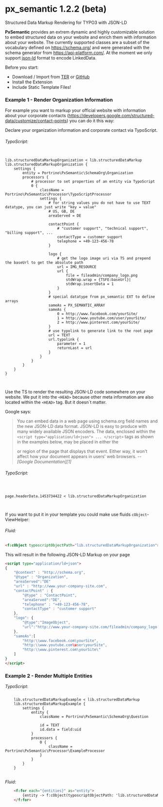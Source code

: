 # px_semantic 1.2.2 (beta)
Structured Data Markup Rendering for TYPO3 with JSON-LD

**PxSemantic** provides an extrem dynamic and highly customizable solution to embed structured data on your website 
and enrich them with information about your website. The currently supported classes are a subset of the vocabulary 
defined on https://schema.org/ and were generated with the schema generator from https://api-platform.com/. At the
moment we only support [json-ld](http://json-ld.org/) format to encode LinkedData.

Before you start: 
* Download / Import from [TER](http://typo3.org/extensions/repository/view/px_semantic) or [GitHub](https://github.com/portrino/px_semantic)
* Install the Extension
* Include Static Template Files!

### Example 1 - Render Organization Information

For example you want to markup your official website with information about your corporate contacts 
(https://developers.google.com/structured-data/customize/contact-points) you can do it this way:

Declare your organization information and corporate contact via TypoScript. 

###### TypoScript:
<pre>
<code class="typoscript">
lib.structuredDataMarkupOrganization < lib.structuredDataMarkup
lib.structuredDataMarkupOrganization {
    settings {
        entity = Portrino\PxSemantic\SchemaOrg\Organization
        processors {
            # processor to set properties of an entity via TypoScript
            0 {
                className = Portrino\PxSemantic\Processor\TypoScriptProcessor
                settings {
                    # for string values you do not have to use TEXT datatype, you can just write "key = value"
                    # US, GB, DE
                    areaServed = DE

                    contactPoint {
                        # "customer support", "technical support", "billing support", ...
                        contactType = customer support
                        telephone = +49-123-456-78
                    }

                    logo {
                        # get the logo image uri via TS and prepend the baseUrl to get the absolute path
                        url = IMG_RESOURCE
                        url {
                            file = fileadmin/company_logo.png
                            stdWrap.wrap = {TSFE:baseUrl}|
                            stdWrap.insertData = 1
                        }
                    }
                    # special datatype from px_semantic EXT to define arrays
                    sameAs = PX_SEMANTIC_ARRAY
                    sameAs {
                        0 = http://www.facebook.com/yourSite/
                        1 = http://www.youtube.com/user/yourSite/
                        2 = http://www.pinterest.com/yourSite/
                    }
                    # use typolink to generate link to the root page
                    url = TEXT
                    url.typolink {
                        parameter = 1
                        returnLast = url
                    }
                }
            }
        }
    }
}

</code>
</pre>

Use the TS to render the resulting JSON-LD code somewhere on your website. We put it into the `<HEAD>` because other
meta information are also located within the `<HEAD>` tag. But it doesn`t matter.
  
Google says:
> You can embed data in a web page using schema.org field names and the new JSON-LD data format. JSON-LD is easy to
> produce with many widely available JSON encoders. The data, enclosed within the 
> `<script type="application/ld+json"> ... </script>` tags as shown in the examples below, may be placed in either the 
> <HEAD> or <BODY> region of the page that displays that event. Either way, it won't affect how your document appears 
> in users' web browsers.
> -- <cite>[Google Documentation][1]</cite>

[1]:https://developers.google.com/structured-data/events/performers?rd=1#option_1_add_html_event_markup_directly

###### TypoScript:
<pre>
<code class="typoscript">

page.headerData.1453734422 < lib.structuredDataMarkupOrganization

</code>
</pre>

If you want to put it in your template you could make use fluids `cObject`-ViewHelper:

###### Fluid:
```html
<f:cObject typoscriptObjectPath="lib.structuredDataMarkupOrganization"></f:cObject>
```

This will result in the following JSON-LD Markup on your page

```html
<script type="application/ld+json">
{
    "@context" : "http://schema.org",
    "@type" : "Organization",
    "areaServed":"DE"
    "url" : "http://www.your-company-site.com",
    "contactPoint" : {
        "@type" : "ContactPoint",
        "areaServed":"DE",
        "telephone" : "+49-123-456-78",
        "contactType" : "customer support"    
    },
    "logo": {
        "@type":"ImageObject",
        "url":"http://www.your-company-site.com/fileadmin/company_logo.png"
    },
    "sameAs":[
        "http:\\www.facebook.com\yourSite",
        "http:\\www.youtube.com\user\yourSite",
        "http:\\www.pinterest.com\yourSite\"
    ]
}
</script>
```


### Example 2 - Render Multiple Entities

*TypoScript*:
<pre>
<code class="typoscript">
    lib.structuredDataMarkupExample < lib.structuredDataMarkup
    lib.structuredDataMarkupExample {
        settings {
            entity {
                className = Portrino\PxSemantic\SchemaOrg\Question
    
                id = TEXT
                id.data = field:uid
            }
            processors {
                0 {
                    className = Portrino\PxSemantic\Processor\ExampleProcessor
                }
            }
        }
    }
</code>
</pre>
*Fluid*:
```html
    <f:for each="{entities}" as="entity">
        {entity -> f:cObject(typoscriptObjectPath: 'lib.structuredDataMarkupExample')}
    </f:for>
```